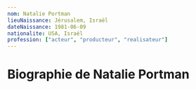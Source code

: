 ```yaml
---
nom: Natalie Portman
lieuNaissance: Jérusalem, Israël
dateNaissance: 1981-06-09
nationalite: USA, Israël
profession: ["acteur", "producteur", "realisateur"]
---
```


# Biographie de Natalie Portman
